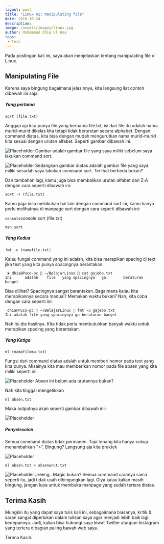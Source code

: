 ```yaml
---
layout: post
title: "Linux #2: Manipulating file"
date: 2018-10-24
description: 
image: /assets/images/linux.jpg
author: Muhammad Dhia Ul Haq
tags:
 - Tech
---
```

Pada postingan kali ini, saya akan menjelaskan tentang manipulating file di Linux.

## Manipulating File

Karena saya bingung bagaimana jelasinnya, kita langsung liat contoh dibawah ini saja.

##### Yang pertama

```console
sort (file.txt) 
```
Anggap aja kita punya file yang bernama file.txt, isi dari file itu adalah nama murid-murid dikelas kita tetapi tidak berurutan secara alphabet. Dengan command diatas, kita bisa dengan mudah mengurutkan nama murid-murid kita sesuai dengan urutan alfabet. Seperti gambar dibawah ini.

![Placeholder](/assets/images/absen1.png)
Gambar adalah gambar file yang saya miliki sebelum saya lakukan command sort.

![Placeholder](/assets/images/absen2.png)
Sedangkan gambar diatas adalah gambar file yang saya miliki sesudah saya lakukan command sort. Terlihat berbeda bukan?

Dan tambahan lagi, kamu juga bisa membalikan urutan alfabet dari Z-A dengan cara seperti dibawah ini:

```console
sort -r (file.txt) 
```

Kamu juga bisa melakukan hal lain dengan command sort ini, kamu hanya perlu melihatnya di manpage sort dengan cara seperti dibawah ini:

```console```console
sort (file.txt) 
```
man sort
```

##### Yang Kedua

```console
fmt -u (namafile.txt)
```
Kalau fungsi command yang ini adalah, kita bisa merapikan spacing di text jika text yang kita punya spacingnya berantakan.

```console
 ✘ dhia@Puco-pc  ~/BelajarLinux  cat gajebo.txt 
Ini      adalah    file   yang spacingnya   ga        beraturan  banget
```
Bisa dilihat? Spacingnya sangat berantakan. Bagaimana kalau kita merapikannya secara manual? Memakan waktu bukan? Nah, kita coba dengan cara seperti ini:

```console
 dhia@Puco-pc  ~/BelajarLinux  fmt -u gajebo.txt 
Ini adalah file yang spacingnya ga beraturan banget
```
Nah itu dia hasilnya. Kita tidak perlu membutuhkan banyak waktu untuk merapikan spacing yang berantakan.

##### Yang Ketiga

```console
nl (namafilemu.txt)
```
Fungsi dari command diatas adalah untuk memberi nomor pada text yang kita punya. Misalnya kita mau memberikan nomor pada file absen yang kita miliki seperti ini.

![Placeholder](/assets/images/absen2.png)
Absen ini belum ada urutannya bukan?

Nah kita tinggal mengetikkan

```console
nl absen.txt
```

Maka outputnya akan seperti gambar dibawah ini:

![Placeholder](/assets/images/absen3.png)

##### Penyelesaian

Semua command diatas tidak permanen. Tapi tenang kita hanya cukup menambahkan ">". Bingung? Langsung aja kita praktek

![Placeholder](/assets/images/absen2.png)

```console
nl absen.txt > absenurut.txt 
```
![Placeholder](/assets/images/absen3.png)
Jreeng.. Magic bukan? Semua command caranya sama seperti itu, jadi tidak usah dibingungkan lagi. Oiya kalau kalian masih bingung, jangan lupa untuk membuka manpage yang sudah tertera diatas.

## Terima Kasih
Mungkin itu yang dapat saya tulis kali ini, sebagaimana biasanya, kritik & saran sangat diperlukan dalam tulisan saya agar menjadi lebih baik lagi kedepannya. Jadi, kalian bisa hubungi saya lewat Twitter ataupun Instagram yang tertera dibagian paling bawah web saya. 

Terima Kasih. 